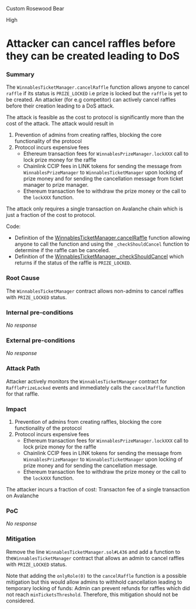Custom Rosewood Bear

High

# Attacker can cancel raffles before they can be created leading to DoS

### Summary

The `WinnablesTicketManager.cancelRaffle` function allows anyone to cancel `raffle` if its status is `PRIZE_LOCKED` i.e prize is locked but the `raffle` is yet to be created. An attacker (for e.g competitor) can actively cancel raffles before their creation leading to a DoS attack.

The attack is feasible as the cost to protocol is significantly more than the cost of the attack. The attack would result in
1. Prevention of admins from creating raffles, blocking the core functionality of the protocol
2. Protocol incurs expensive fees
     - Ethereum transaction fees for `WinnablesPrizeManager.lockXXX` call to lock prize money for the raffle
     - Chainlink CCIP fees in LINK tokens for sending the message from `WinnablesPrizeManager` to `WinnablesTicketManager` upon locking of prize money and for sending the cancellation message from ticket manager to prize manager.
     - Ethereum transaction fee to withdraw the prize money or the call to the `lockXXX` function.
 
 The attack only requires a single transaction on Avalanche chain which is just a fraction of the cost to protocol.
 
Code:
- Definition of the [WinnablesTicketManager.cancelRaffle](https://github.com/sherlock-audit/2024-08-winnables-raffles/blob/main/public-contracts/contracts/WinnablesTicketManager.sol#L278-L279) function allowing anyone to call the function and using the `_checkShouldCancel` function to determine if the raffle can be canceled.
- Definition of the [WinnablesTicketManager._checkShouldCancel](https://github.com/sherlock-audit/2024-08-winnables-raffles/blob/main/public-contracts/contracts/WinnablesTicketManager.sol#L434-L436) which returns if the status of the raffle is `PRIZE_LOCKED`.

### Root Cause

The `WinnablesTicketManager` contract allows non-admins to cancel raffles with `PRIZE_LOCKED` status.

### Internal pre-conditions

_No response_

### External pre-conditions

_No response_

### Attack Path

Attacker actively monitors the `WinnablesTicketManager`  contract for `RafflePrizeLocked` events and immediately calls the `cancelRaffle` function for that raffle.

### Impact

1. Prevention of admins from creating raffles, blocking the core functionality of the protocol
2. Protocol incurs expensive fees
     - Ethereum transaction fees for `WinnablesPrizeManager.lockXXX` call to lock prize money for the raffle
     - Chainlink CCIP fees in LINK tokens for sending the message from `WinnablesPrizeManager` to `WinnablesTicketManager` upon locking of prize money and for sending the cancellation message.
     - Ethereum transaction fee to withdraw the prize money or the call to the `lockXXX` function.

The attacker incurs a fraction of cost: Transacton fee of a single transaction on Avalanche 

### PoC

_No response_

### Mitigation

Remove the line `WinnablesTicketManager.sol#L436` and add a function to the`WinnablesTicketManager` contract that allows an admin to cancel raffles with `PRIZE_LOCKED` status.

Note that adding the `onlyRole(0)` to the `cancelRaffle` function is a possible mitigation but this would allow admins to withhold cancellation leading to temporary locking of funds: Admin can prevent refunds for raffles which did not reach `minTicketsThreshold`. Therefore, this mitigation should not be considered.